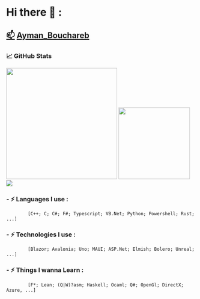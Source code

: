 # Hi there 👋 :
## <a href="Ayman.bouchareb@outlook.fr">📫</a> [Ayman_Bouchareb](https://www.linkedin.com/in/ayman-bouchareb-511abb19a/) 
### &#x1f4c8; GitHub Stats
<div>
  <img Width="295" src="https://github-readme-stats.vercel.app/api/top-langs/?username=DemuirGos&title_color=ffffff&text_color=c9cacc&icon_color=2bbc8a&bg_color=1d1f21&langs_count=8&layout=compact&hide=jupyter%20notebook,kotlin,Dockerfile,html,javascript,tex,css,php,hack&card_width=245"/>
  <img Height="190" src="https://github-readme-stats.vercel.app/api?username=DemuirGos&show_icons=true&line_height=28&title_color=ffffff&text_color=c9cacc&icon_color=2bbc8a&bg_color=1d1f21"/>
</div>
<img src="https://github-profile-trophy.vercel.app/?username=DemuirGos&theme=chalk&column=6&row=1&margin-w=17"/>

### - ⚡ Languages I use : 
            [C++; C; C#; F#; Typescript; VB.Net; Python; Powershell; Rust; ...]
### - ⚡ Technologies I use : 
            [Blazor; Avalonia; Uno; MAUI; ASP.Net; Elmish; Bolero; Unreal; ...]
### - ⚡ Things I wanna Learn : 
            [F*; Lean; (Q|W)?asm; Haskell; Ocaml; Q#; OpenGl; DirectX; Azure, ...]
